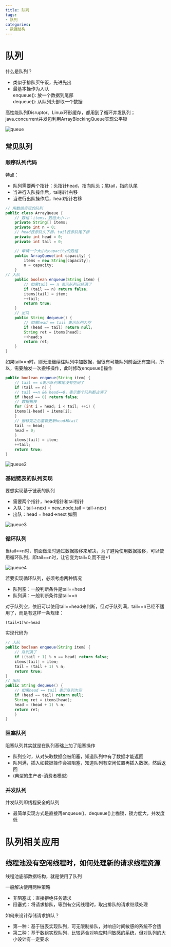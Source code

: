 ```yaml
---
title: 队列
tags: 
- 队列
categories: 
- 数据结构
---
```


# 队列

什么是队列？
- 类似于排队买午饭，先进先出
- 最基本操作为入队  
    enqueue(): 放一个数据到尾部  
    dequeue(): 从队列头部取一个数据  

高性能队列Disruptor、Linux环形缓存，都用到了循环并发队列；java.concurrent并发包利用ArrayBlockingQueue实现公平锁

![queue](https://raw.githubusercontent.com/FameLsy/Images/master/data/queue.png)

## 常见队列

### 顺序队列代码

特点：
- 队列需要两个指针：头指针head，指向队头；尾tail，指向队尾
- 当进行入队操作后，tail指针右移
- 当进行出队操作后，head指针右移

```java
// 用数组实现的队列
public class ArrayQueue {
    // 数组：items，数组大小：n
    private String[] items;
    private int n = 0;
    // head表示队头下标，tail表示队尾下标
    private int head = 0;
    private int tail = 0;

    // 申请一个大小为capacity的数组
    public ArrayQueue(int capacity) {
        items = new String[capacity];
        n = capacity;
    }
// 入队
    public boolean enqueue(String item) {
        // 如果tail == n 表示队列已经满了
        if (tail == n) return false;
        items[tail] = item;
        ++tail;
        return true;
    }
    // 出队
    public String dequeue() {
        // 如果head == tail 表示队列为空
        if (head == tail) return null;
        String ret = items[head];
        ++head;s
        return ret;
    }
}
```

如果tail==n时，则无法继续往队列中加数据，但很有可能队列前面还有空间，所以，需要触发一次搬移操作，此时修改enqueue()操作

```java
public boolean enqueue(String item) {
    // tail == n表示队列末尾没有空间了
    if (tail == n) {
    // tail ==n && head==0，表示整个队列都占满了
    if (head == 0) return false;
    // 数据搬移
    for (int i = head; i < tail; ++i) {
    items[i-head] = items[i];
    }
    // 搬移完之后重新更新head和tail
    tail -= head;
    head = 0;
    }
    items[tail] = item;
    ++tail;
    return true;
}
```


![queue2](https://raw.githubusercontent.com/FameLsy/Images/master/data/queue2.png)

### 基础链表的队列实现

要想实现基于链表的队列
- 需要两个指针，head指针和tail指针
- 入队：tail->next = new_node,tail = tail->next
- 出队：head = head->next
如图

![queue3](https://raw.githubusercontent.com/FameLsy/Images/master/data/queue3.png)

### 循环队列

当tail==n时，前面做法时通过数据搬移来解决，为了避免使用数据搬移，可以使用循环队列，即tail==n时，让它变为tail=0,而不是+1

![queue4](https://raw.githubusercontent.com/FameLsy/Images/master/data/queue3.png)

若要实现循环队列，必须考虑两种情况
- 队列空：一般判断条件是tail==head
- 队列满：一般判断条件是tail==n

对于队列空，依旧可以使用tail==head来判断，但对于队列满，tail==n已经不适用了，而是有这样一条规律：
```
(tail+1)%n=head
```

实现代码为
```java
// 入队
public boolean enqueue(String item) {
    // 队列满了
    if ((tail + 1) % n == head) return false;
    items[tail] = item;
    tail = (tail + 1) % n;
    return true;
}
// 出队
public String dequeue() {
    // 如果head == tail 表示队列为空
    if (head == tail) return null;
    String ret = items[head];
    head = (head + 1) % n;
    return ret;
    }
}
```

### 阻塞队列

阻塞队列其实就是在队列基础上加了阻塞操作
- 队列空时，从对头取数据会被阻塞，知道队列中有了数据才能返回
- 队列满，插入如数据操作会被阻塞，知道队列有空闲位置再插入数据，然后返回
- (典型的生产者-消费者模型)

### 并发队列

并发队列即线程安全的队列
- 最简单实现方式是直接再enqueue()、dequeue()上枷锁，锁力度大，并发度低

# 队列相关应用

## 线程池没有空闲线程时，如何处理新的请求线程资源

线程池底部数据结构，就是使用了队列

一般解决使用两种策略
- 非阻塞式：直接拒绝任务请求
- 阻塞式：将请求排队，等到有空闲线程时，取出排队的请求继续处理

如何来设计存储请求排队？
- 第一种：基于链表实现队列，可无限制排队，对响应时间敏感的系统不合适
- 第二种：基于数组实现队列，比较适合对响应时间敏感的系统，但对队列的大小设计有一定要求

